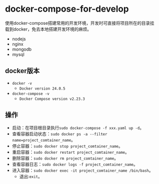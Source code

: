 # docker-compose-for-develop
使用docker-compose搭建常用的开发环境，开发时可直接将项目所在的目录挂载到docker，免去本地搭建开发环境的麻烦。
- nodejs
- nginx
- mongodb
- mysql

## docker版本
- `docker -v`
  - `Docker version 24.0.5`
- `docker-compose -v`
  - `Docker Compose version v2.23.3`

## 操作
- 启动：在项目根目录执行`sudo docker-compose -f xxx.yaml up -d`。
- 查看容器启动状态：`sudo docker ps -a --filter name=project_comtainer_name`。
- 停止容器：`sudo docker stop project_comtainer_name`。
- 重启容器：`sudo docker restart project_comtainer_name`。
- 删除容器：`sudo docker rm project_comtainer_name`。
- 查看容器日志：`sudo docker logs -f project_comtainer_name`。
- 进入容器：`sudo docker exec -it project_comtainer_name /bin/bash`。
  - 退出:`exit`。
